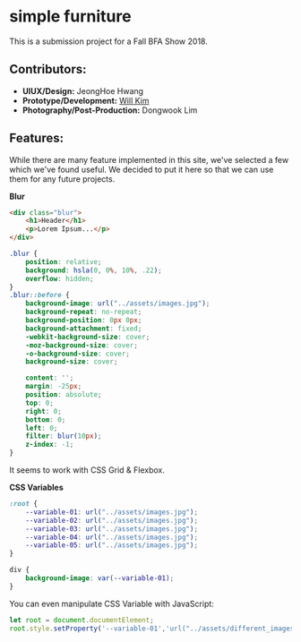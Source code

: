 
# simple furniture

This is a submission project for a Fall BFA Show 2018.

## Contributors:
 - **UIUX/Design:** JeongHoe Hwang
 - **Prototype/Development:** [Will Kim](www.withoutwax.me)
 - **Photography/Post-Production:** Dongwook Lim

## Features:
While there are many feature implemented in this site, we've selected a few which we've found useful. We decided to put it here so that we can use them for any future projects.

**Blur**
```html
<div class="blur">
    <h1>Header</h1>
    <p>Lorem Ipsum...</p>
</div>
```
```css
.blur {
    position: relative;
    background: hsla(0, 0%, 10%, .22);
    overflow: hidden;
}
.blur::before {
    background-image: url("../assets/images.jpg");
    background-repeat: no-repeat;
    background-position: 0px 0px;
    background-attachment: fixed;
    -webkit-background-size: cover;
    -moz-background-size: cover;
    -o-background-size: cover;
    background-size: cover;

    content: '';
    margin: -25px;
    position: absolute;
    top: 0;
    right: 0;
    bottom: 0;
    left: 0;
    filter: blur(10px);
    z-index: -1;
}
```
It seems to work with CSS Grid & Flexbox.

**CSS Variables**
```CSS
:root {
    --variable-01: url("../assets/images.jpg");
    --variable-02: url("../assets/images.jpg");
    --variable-03: url("../assets/images.jpg");
    --variable-04: url("../assets/images.jpg");
    --variable-05: url("../assets/images.jpg");
}

div {
    background-image: var(--variable-01);
}
```
You can even manipulate CSS Variable with JavaScript:
```JavaScript
let root = document.documentElement;
root.style.setProperty('--variable-01','url("../assets/different_images.jpg")');
```
